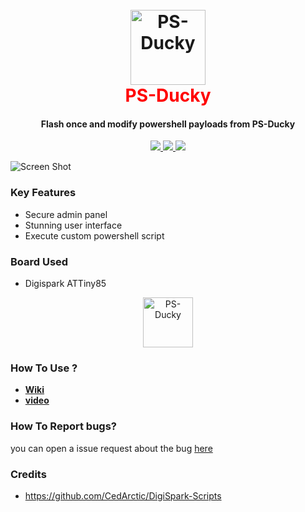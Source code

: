 <h1 align="center">
  <br>
  <a href="https://github.com/SpiderMate/PS-Ducky"><img src="https://image.ibb.co/eu9q9z/Pics_Art_09_15_10_46_46.png" hight="120" width="120" alt="PS-Ducky"></a>
  <br>
  <font color="red">PS-Ducky</font>
  <br>
</h1>
<h4 align="center">Flash once and modify powershell payloads from PS-Ducky</h4>
<p align="center">
  <a href="https://github.com/SpiderMate/PS-Ducky/releases">
    <img src="https://img.shields.io/badge/release-v0.1-blue.svg">
  </a>
  <a href="https://github.com/SpiderMate/PS-Ducky/issues">
    <img src="https://img.shields.io/badge/issues-0-red.svg">
  </a>
    <a href="https://github.com/SpiderMate/PS-Ducky/issues">
    <img src="https://img.shields.io/badge/php-7-green.svg">
  </a>
</p>

![Screen Shot](https://image.ibb.co/mamqsK/ss1.png)

### Key Features

- Secure admin panel
- Stunning user interface
- Execute custom powershell script

### Board Used

* Digispark ATTiny85
<center>
<img src="https://raw.githubusercontent.com/SpiderMate/ps-ducky/master/img/pic.jpg" hight="80" width="80" alt="PS-Ducky">
</center>

### How To Use ?

- **[Wiki](https://github.com/SpiderMate/ps-ducky/wiki/usage)**
- **[video](https://youtube.com)**

### How To Report bugs?
you can open a issue request about the bug [here](https://github.com/SpiderMate/ps-ducky/issues)
### Credits
* https://github.com/CedArctic/DigiSpark-Scripts
